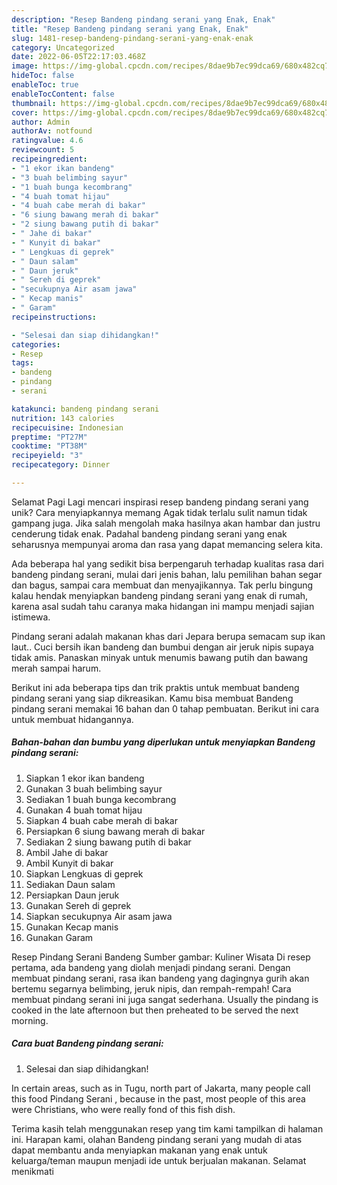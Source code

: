 ```yaml
---
description: "Resep Bandeng pindang serani yang Enak, Enak"
title: "Resep Bandeng pindang serani yang Enak, Enak"
slug: 1481-resep-bandeng-pindang-serani-yang-enak-enak
category: Uncategorized
date: 2022-06-05T22:17:03.468Z
image: https://img-global.cpcdn.com/recipes/8dae9b7ec99dca69/680x482cq70/bandeng-pindang-serani-foto-resep-utama.jpg
hideToc: false
enableToc: true
enableTocContent: false
thumbnail: https://img-global.cpcdn.com/recipes/8dae9b7ec99dca69/680x482cq70/bandeng-pindang-serani-foto-resep-utama.jpg
cover: https://img-global.cpcdn.com/recipes/8dae9b7ec99dca69/680x482cq70/bandeng-pindang-serani-foto-resep-utama.jpg
author: Admin
authorAv: notfound
ratingvalue: 4.6
reviewcount: 5
recipeingredient:
- "1 ekor ikan bandeng"
- "3 buah belimbing sayur"
- "1 buah bunga kecombrang"
- "4 buah tomat hijau"
- "4 buah cabe merah di bakar"
- "6 siung bawang merah di bakar"
- "2 siung bawang putih di bakar"
- " Jahe di bakar"
- " Kunyit di bakar"
- " Lengkuas di geprek"
- " Daun salam"
- " Daun jeruk"
- " Sereh di geprek"
- "secukupnya Air asam jawa"
- " Kecap manis"
- " Garam"
recipeinstructions:

- "Selesai dan siap dihidangkan!"
categories:
- Resep
tags:
- bandeng
- pindang
- serani

katakunci: bandeng pindang serani 
nutrition: 143 calories
recipecuisine: Indonesian
preptime: "PT27M"
cooktime: "PT38M"
recipeyield: "3"
recipecategory: Dinner

---
```



Selamat Pagi Lagi mencari inspirasi resep bandeng pindang serani yang unik? Cara menyiapkannya memang Agak tidak terlalu sulit namun tidak gampang juga. Jika salah mengolah maka hasilnya akan hambar dan justru cenderung tidak enak. Padahal bandeng pindang serani yang enak seharusnya mempunyai aroma dan rasa yang dapat memancing selera kita.


Ada beberapa hal yang sedikit bisa berpengaruh terhadap kualitas rasa dari bandeng pindang serani, mulai dari jenis bahan, lalu pemilihan bahan segar dan bagus, sampai cara membuat dan menyajikannya. Tak perlu bingung kalau hendak menyiapkan bandeng pindang serani yang enak di rumah, karena asal sudah tahu caranya maka hidangan ini mampu menjadi sajian istimewa.

Pindang serani adalah makanan khas dari Jepara berupa semacam sup ikan laut.. Cuci bersih ikan bandeng dan bumbui dengan air jeruk nipis supaya tidak amis. Panaskan minyak untuk menumis bawang putih dan bawang merah sampai harum.


Berikut ini ada beberapa tips dan trik praktis untuk membuat bandeng pindang serani yang siap dikreasikan. Kamu bisa membuat Bandeng pindang serani memakai 16 bahan dan 0 tahap pembuatan. Berikut ini cara untuk membuat hidangannya.

<!--inarticleads1-->

##### Bahan-bahan dan bumbu yang diperlukan untuk menyiapkan Bandeng pindang serani:

1. Siapkan 1 ekor ikan bandeng
1. Gunakan 3 buah belimbing sayur
1. Sediakan 1 buah bunga kecombrang
1. Gunakan 4 buah tomat hijau
1. Siapkan 4 buah cabe merah di bakar
1. Persiapkan 6 siung bawang merah di bakar
1. Sediakan 2 siung bawang putih di bakar
1. Ambil  Jahe di bakar
1. Ambil  Kunyit di bakar
1. Siapkan  Lengkuas di geprek
1. Sediakan  Daun salam
1. Persiapkan  Daun jeruk
1. Gunakan  Sereh di geprek
1. Siapkan secukupnya Air asam jawa
1. Gunakan  Kecap manis
1. Gunakan  Garam


Resep Pindang Serani Bandeng Sumber gambar: Kuliner Wisata Di resep pertama, ada bandeng yang diolah menjadi pindang serani. Dengan membuat pindang serani, rasa ikan bandeng yang dagingnya gurih akan bertemu segarnya belimbing, jeruk nipis, dan rempah-rempah! Cara membuat pindang serani ini juga sangat sederhana. Usually the pindang is cooked in the late afternoon but then preheated to be served the next morning. 

<!--inarticleads2-->

##### Cara buat Bandeng pindang serani:


1. Selesai dan siap dihidangkan!

In certain areas, such as in Tugu, north part of Jakarta, many people call this food Pindang Serani , because in the past, most people of this area were Christians, who were really fond of this fish dish. 

Terima kasih telah menggunakan resep yang tim kami tampilkan di halaman ini. Harapan kami, olahan Bandeng pindang serani yang mudah di atas dapat membantu anda menyiapkan makanan yang enak untuk keluarga/teman maupun menjadi ide untuk berjualan makanan. Selamat menikmati
